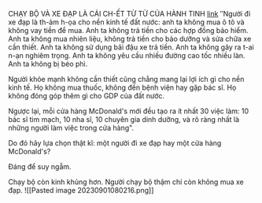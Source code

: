 CHẠY BỘ VÀ XE ĐẠP LÀ CÁI CH-ẾT TỪ TỪ CỦA HÀNH TINH 
[link](https://www.facebook.com/nguyen.thihai.5/posts/pfbid02uBkXZUDX7Fo1RhnQMyAdcdrkG8Xr7AoLHayuFY4ciWBVp5h7rMGHZZVfeDLng8B8l?__cft__[0]=AZVFs7NA6hjb12KlvToVnWZqI0oktafr4n2vnPFQhMJVD2G0dc6W_zvT-OJQ3NuSGhGNxuQOsGDJBCGuAHsasJLbuzB1O8rwm3cZ0zu5ckW2YDuosYeZfrlQnZGpfj0DDDgD9jVDhEl-hp81tMC3_rcv_H09IvPjiEQPVBeNKtxrwpe2uJ6N8HduS-1mpN66IyBBxrzsiZy1_aDsE02muyoy&__tn__=%2CO%2CP-R)
′′Người đi xe đạp là th-ảm h-ọa cho nền kinh tế đất nước: anh ta không mua ô tô và không vay tiền để mua. Anh ta không trả tiền cho các hợp đồng bảo hiểm. Anh ta không mua nhiên liệu, không trả tiền cho bảo dưỡng và sửa chữa xe cần thiết. Anh ta không sử dụng bãi đậu xe trả tiền. Anh ta không gây ra t-ai n-ạn nghiêm trọng. Anh ta không yêu cầu nhiều đường cao tốc nhiều làn. Anh ta không bị béo phì.

Người khỏe mạnh không cần thiết cũng chẳng mang lại lợi ích gì cho nền kinh tế. Họ không mua thuốc, không đến bệnh viện hay gặp bác sĩ. Họ không đóng góp thêm gì cho GDP của đất nước.

Ngược lại, mỗi cửa hàng McDonald's mới đều tạo ra ít nhất 30 việc làm: 10 bác sĩ tim mạch, 10 nha sĩ, 10 chuyên gia dinh dưỡng, và rõ ràng nhất là những người làm việc trong cửa hàng".

Do đó hãy lựa chọn thật kĩ: một người đi xe đạp hay một cửa hàng McDonald's?

Đáng để suy ngẫm.

Chạy bộ còn kinh khủng hơn. Người chạy bộ thậm chí còn không mua xe đạp.
![[Pasted image 20230901080216.png]]